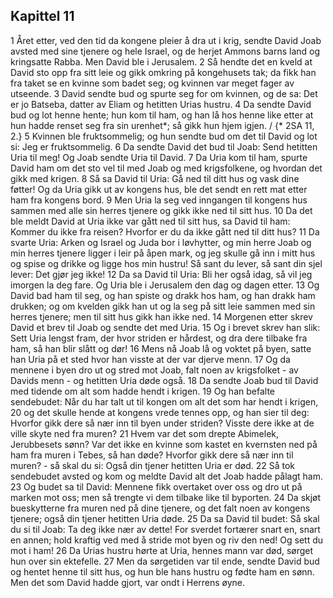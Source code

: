 ## Kapittel 11

1 Året etter, ved den tid da kongene pleier å dra ut i krig, sendte David Joab avsted med sine tjenere og hele Israel, og de herjet Ammons barns land og kringsatte Rabba. Men David ble i Jerusalem.
2 Så hendte det en kveld at David sto opp fra sitt leie og gikk omkring på kongehusets tak; da fikk han fra taket se en kvinne som badet seg; og kvinnen var meget fager av utseende.
3 David sendte bud og spurte seg for om kvinnen, og de sa: Det er jo Batseba, datter av Eliam og hetitten Urias hustru.
4 Da sendte David bud og lot henne hente; hun kom til ham, og han lå hos henne like etter at hun hadde renset seg fra sin urenhet*; så gikk hun hjem igjen. / {* 2SA 11, 2.}
5 Kvinnen ble fruktsommelig; og hun sendte bud om det til David og lot si: Jeg er fruktsommelig.
6 Da sendte David det bud til Joab: Send hetitten Uria til meg! Og Joab sendte Uria til David.
7 Da Uria kom til ham, spurte David ham om det sto vel til med Joab og med krigsfolkene, og hvordan det gikk med krigen.
8 Så sa David til Uria: Gå ned til ditt hus og vask dine føtter! Og da Uria gikk ut av kongens hus, ble det sendt en rett mat etter ham fra kongens bord.
9 Men Uria la seg ved inngangen til kongens hus sammen med alle sin herres tjenere og gikk ikke ned til sitt hus.
10 Da det ble meldt David at Uria ikke var gått ned til sitt hus, sa David til ham: Kommer du ikke fra reisen? Hvorfor er du da ikke gått ned til ditt hus?
11 Da svarte Uria: Arken og Israel og Juda bor i løvhytter, og min herre Joab og min herres tjenere ligger i leir på åpen mark, og jeg skulle gå inn i mitt hus og spise og drikke og ligge hos min hustru! Så sant du lever, så sant din sjel lever: Det gjør jeg ikke!
12 Da sa David til Uria: Bli her også idag, så vil jeg imorgen la deg fare. Og Uria ble i Jerusalem den dag og dagen etter.
13 Og David bad ham til seg, og han spiste og drakk hos ham, og han drakk ham drukken; og om kvelden gikk han ut og la seg på sitt leie sammen med sin herres tjenere; men til sitt hus gikk han ikke ned.
14 Morgenen etter skrev David et brev til Joab og sendte det med Uria.
15 Og i brevet skrev han slik: Sett Uria lengst fram, der hvor striden er hårdest, og dra dere tilbake fra ham, så han blir slått og dør!
16 Mens nå Joab lå og voktet på byen, satte han Uria på et sted hvor han visste at der var djerve menn.
17 Og da mennene i byen dro ut og stred mot Joab, falt noen av krigsfolket - av Davids menn - og hetitten Uria døde også.
18 Da sendte Joab bud til David med tidende om alt som hadde hendt i krigen.
19 Og han befalte sendebudet: Når du har talt ut til kongen om alt det som har hendt i krigen,
20 og det skulle hende at kongens vrede tennes opp, og han sier til deg: Hvorfor gikk dere så nær inn til byen under striden? Visste dere ikke at de ville skyte ned fra muren?
21 Hvem var det som drepte Abimelek, Jerubbesets sønn? Var det ikke en kvinne som kastet en kvernsten ned på ham fra muren i Tebes, så han døde? Hvorfor gikk dere så nær inn til muren? - så skal du si: Også din tjener hetitten Uria er død.
22 Så tok sendebudet avsted og kom og meldte David alt det Joab hadde pålagt ham.
23 Og budet sa til David: Mennene fikk overtaket over oss og dro ut på marken mot oss; men så trengte vi dem tilbake like til byporten.
24 Da skjøt bueskytterne fra muren ned på dine tjenere, og det falt noen av kongens tjenere; også din tjener hetitten Uria døde.
25 Da sa David til budet: Så skal du si til Joab: Ta deg ikke nær av dette! For sverdet fortærer snart en, snart en annen; hold kraftig ved med å stride mot byen og riv den ned! Og sett du mot i ham!
26 Da Urias hustru hørte at Uria, hennes mann var død, sørget hun over sin ektefelle.
27 Men da sørgetiden var til ende, sendte David bud og hentet henne til sitt hus, og hun ble hans hustru og fødte ham en sønn. Men det som David hadde gjort, var ondt i Herrens øyne.
